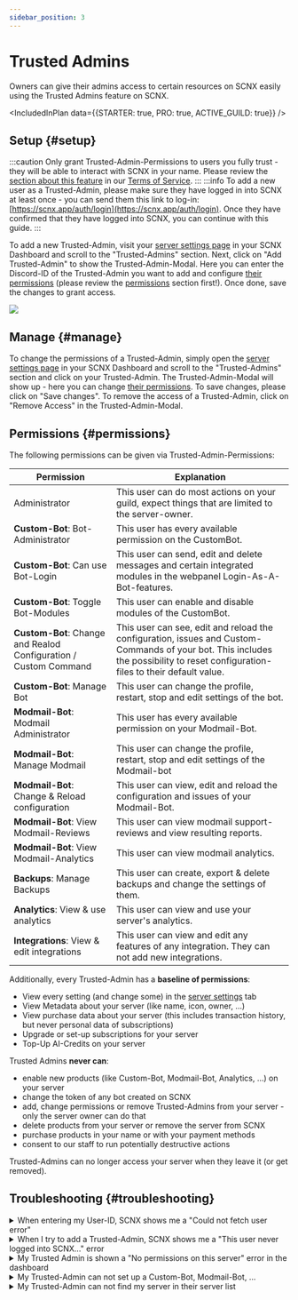 ```yaml
---
sidebar_position: 3
---
```


# Trusted Admins

Owners can give their admins access to certain resources on SCNX easily using the Trusted Admins feature on SCNX.

<IncludedInPlan data={{STARTER: true, PRO: true, ACTIVE_GUILD: true}} />

## Setup {#setup}

:::caution
Only grant Trusted-Admin-Permissions to users you fully trust - they will be able to interact with SCNX in your name.
Please review the [section about this feature](https://faq.scnx.app/scnx-nutzungsbedingungen/#trusted-admins) in
our [Terms of Service](https://sc-net.work/scnx-tos).
:::
:::info
To add a new user as a Trusted-Admin, please make sure they have logged in into SCNX at least once - you can send them
this link to log-in: [https://scnx.app/auth/login](https://scnx.app/auth/login). Once they have confirmed that they have
logged into SCNX, you can continue with this guide.
:::

To add a new Trusted-Admin, visit your [server settings page](https://scnx.app/glink?page=settings) in your SCNX
Dashboard and scroll to the "Trusted-Admins" section. Next, click on "Add Trusted-Admin" to show the
Trusted-Admin-Modal. Here you can enter the Discord-ID of the Trusted-Admin you want to add and
configure [their permissions](#permissions) (please review the [permissions](#permissions) section first!). Once done,
save the changes to grant access.

![](@site/docs/assets/scnx/guilds/trusted-admins/add.png)

## Manage {#manage}

To change the permissions of a Trusted-Admin, simply open
the [server settings page](https://scnx.app/glink?page=settings) in your SCNX
Dashboard and scroll to the "Trusted-Admins" section and click on your Trusted-Admin. The Trusted-Admin-Modal will show
up - here you can change [their permissions](#permissions). To save changes, please click on "Save changes". To remove
the access of a Trusted-Admin, click on "Remove Access" in the Trusted-Admin-Modal.

## Permissions {#permissions}

The following permissions can be given via Trusted-Admin-Permissions:

| Permission                                                       | Explanation                                                                                                                                                                      |
|------------------------------------------------------------------|----------------------------------------------------------------------------------------------------------------------------------------------------------------------------------|
| Administrator                                                    | This user can do most actions on your guild, expect things that are limited to the server-owner.                                                                                 |
| **Custom-Bot**: Bot-Administrator                                | This user has every available permission on the CustomBot.                                                                                                                       |
| **Custom-Bot**: Can use Bot-Login                                | This user can send, edit and delete messages and certain integrated modules in the webpanel Login-As-A-Bot-features.                                                             |
| **Custom-Bot**: Toggle Bot-Modules                               | This user can enable and disable modules of the CustomBot.                                                                                                                       |
| **Custom-Bot**: Change and Realod Configuration / Custom Command | This user can see, edit and reload the configuration, issues and Custom-Commands of your bot. This includes the possibility to reset configuration-files to their default value. |
| **Custom-Bot**: Manage Bot                                       | This user can change the profile, restart, stop and edit settings of the bot.                                                                                                    |
| **Modmail-Bot**: Modmail Administrator                           | This user has every available permission on your Modmail-Bot.                                                                                                                    |
| **Modmail-Bot**: Manage Modmail                                  | This user can change the profile, restart, stop and edit settings of the Modmail-bot                                                                                             |
| **Modmail-Bot**: Change & Reload configuration                   | This user can view, edit and reload the configuration and issues of your Modmail-Bot.                                                                                            |
| **Modmail-Bot**: View Modmail-Reviews                            | This user can view modmail support-reviews and view resulting reports.                                                                                                           |
| **Modmail-Bot**: View Modmail-Analytics                          | This user can view modmail analytics.                                                                                                                                            |
| **Backups**: Manage Backups                                      | This user can create, export & delete backups and change the settings of them.                                                                                                   |
| **Analytics**: View & use analytics                              | This user can view and use your server's analytics.                                                                                                                              |
| **Integrations**: View & edit integrations                       | This user can view and edit any features of any integration. They can not add new integrations.                                                                                  |

Additionally, every Trusted-Admin has a **baseline of permissions**:

* View every setting (and change some) in the [server settings](https://scnx.app/guild/489786377261678592/settings) tab
* View Metadata about your server (like name, icon, owner, …)
* View purchase data about your server (this includes transaction history, but never personal data of subscriptions)
* Upgrade or set-up subscriptions for your server
* Top-Up AI-Credits on your server

Trusted Admins **never can**:

* enable new products (like Custom-Bot, Modmail-Bot, Analytics, …) on your server
* change the token of any bot created on SCNX
* add, change permissions or remove Trusted-Admins from your server - only the server owner can do that
* delete products from your server or remove the server from SCNX
* purchase products in your name or with your payment methods
* consent to our staff to run potentially destructive actions

Trusted-Admins can no longer access your server when they leave it (or get removed).

## Troubleshooting {#troubleshooting}

<details>
<summary>When entering my User-ID, SCNX shows me a "Could not fetch user error"</summary>

The Discord-ID of the user you are trying to add is invalid. User-IDs consist of only numbers and are not the same as tags, discriminators, or usernames. To obtain a Discord-ID, follow this
<a href="https://support.discord.com/hc/en-us/articles/206346498-Where-can-I-find-my-User-Server-Message-ID-">Discord Guide</a>.
</details>

<details>
<summary>When I try to add a Trusted-Admin, SCNX shows me a "This user never logged into SCNX…" error </summary>

This means that this user never logged in into SCNX before.
<ul>
    <li>Send them
this link to log-in: <a href="https://scnx.app/auth/login">https://scnx.app/auth/login</a>. Once they have confirmed that they have
logged into SCNX, please try again.</li>
<li>Let them verify that they are logged in into the correct account and let them log-out and try again.</li>
</ul>
Ultimately, you can not force another use to log into SCNX. There is no way to add a user to SCNX without their prior login.
</details>

<details>
<summary>My Trusted Admin is shown a "No permissions on this server" error in the dashboard</summary>

Please make sure you have assigned the right <a href="#permissions">permissions</a> to your Trusted-Admin. You can easily edit the permissions of the Trusted-Admin by following this <a href="#manage">section about managing Trusted-Admins</a>.
</details>

<details>
<summary>My Trusted-Admin can not set up a Custom-Bot, Modmail-Bot, …</summary>

Trusted Admins can not run sensitve actions like enabling or deleting products. Please review the <a href="#permissions">permissions section</a>  to learn more about these restrictions. They will be able to edit the products after the Server-Owner enables it.
</details>


<details>
<summary>My Trusted-Admin can not find my server in their server list</summary>
<ul>
    <li>Please make sure the user is signed in with the same account you have granted access to</li>
   <li>Ask them to refresh the Server-List using the "Refresh data"-Button on the bottom of the page</li>
    <li>Make sure the Trusted-Admin is a member of your server - only server members can be Trusted-Admins.</li>
    </ul>
</details>